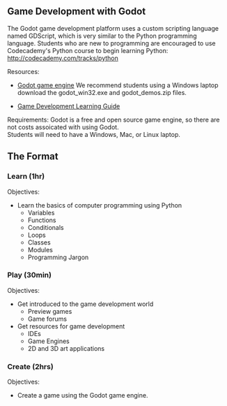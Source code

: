 ## Game Development with Godot

The Godot game development platform uses a custom scripting language named GDScript, which is very similar to the Python programming language.  Students who are new to programming are encouraged to use Codecademy's Python course to begin learning Python: <http://codecademy.com/tracks/python>

Resources:
* [Godot game engine](http://www.godotengine.org/)
    We recommend students using a Windows laptop download the godot_win32.exe and godot_demos.zip files.

* [Game Development Learning Guide](https://dl.dropboxusercontent.com/u/9362458/CoderDojoMcDonough/coderdojo_learn.pdf)

Requirements:
Godot is a free and open source game engine, so there are not costs assoicated with using Godot.  
Students will need to have a Windows, Mac, or Linux laptop.

## The Format

### Learn (1hr)
Objectives:

- Learn the basics of computer programming using Python
	- 	Variables
	-  Functions
	-  Conditionals
	-  Loops
	-  Classes
	-  Modules
	-  Programming Jargon

### Play (30min)
Objectives:

- Get introduced to the game development world
	- Preview games
	- Game forums 	
- Get resources for game development
	- IDEs
	- Game Engines
	- 2D and 3D art applications 		

### Create (2hrs)
Objectives:

- Create a game using the Godot game engine.
